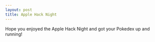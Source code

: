 ```yaml
---
layout: post
title: Apple Hack Night
---
```


Hope you enjoyed the Apple Hack Night and got your Pokedex up and running!